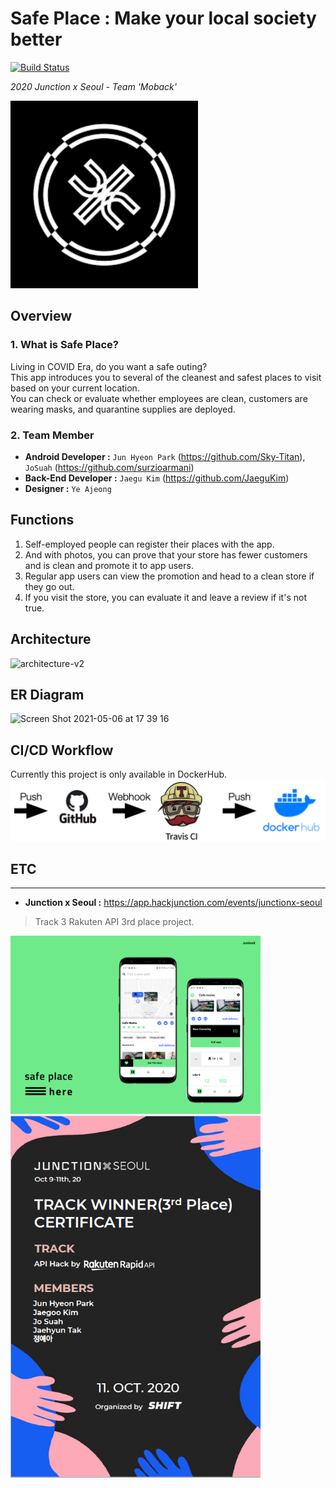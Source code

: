# Safe Place : Make your local society better
[![Build Status](https://travis-ci.com/Team-MoBack/Safe-Place-API.svg?branch=main)](https://travis-ci.com/Team-MoBack/Safe-Place-API)  

*2020 Junction x Seoul - Team 'Moback'*  

<img src=./images/junction.png width="300">  

## Overview

### 1. What is Safe Place?
  
Living in COVID Era, do you want a safe outing?  
This app introduces you to several of the cleanest and safest places to visit based on your current location.  
You can check or evaluate whether employees are clean, customers are wearing masks, and quarantine supplies are deployed.

### 2. Team Member

* __Android Developer :__ `Jun Hyeon Park` (https://github.com/Sky-Titan), `JoSuah` (https://github.com/surzioarmani)
* __Back-End Developer :__ `Jaegu Kim` (https://github.com/JaeguKim)
* __Designer :__ `Ye Ajeong`

## Functions

1. Self-employed people can register their places with the app.
2. And with photos, you can prove that your store has fewer customers and is clean and promote it to app users.
3. Regular app users can view the promotion and head to a clean store if they go out.
4. If you visit the store, you can evaluate it and leave a review if it's not true.

## Architecture

![architecture-v2](https://user-images.githubusercontent.com/22807942/117984724-0a477c00-b373-11eb-9490-d8b73ebea8ec.png)

## ER Diagram  

![Screen Shot 2021-05-06 at 17 39 16](https://user-images.githubusercontent.com/22807942/117269308-2474ec00-ae93-11eb-99e9-24283c084484.png)

## CI/CD Workflow
Currently this project is only available in DockerHub.
![img](/images/cicd.png)

## ETC
------------------
* __Junction x Seoul :__ https://app.hackjunction.com/events/junctionx-seoul
> Track 3 Rakuten API 3rd place project.
<img src=./images/Desktop-1.png width="400">
  
<img src=./images/track_winner.png width="400">
